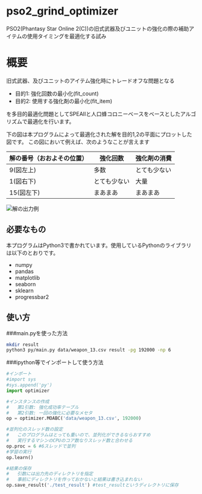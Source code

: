 # pso2_grind_optimizer
PSO2(Phantasy Star Online 2(C))の旧式武器及びユニットの強化の際の補助アイテムの使用タイミングを最適化する試み

# 概要
旧式武器、及びユニットのアイテム強化時にトレードオフな問題となる
- 目的1: 強化回数の最小化(fit_count)
- 目的2: 使用する強化剤の最小化(fit_item)

を多目的最適化問題としてSPEAIIと人口蜂コロニーベースをベースとしたアルゴリズムで最適化を行います。

下の図は本プログラムによって最適化された解を目的1,2の平面にプロットした図です。
この図において例えば、次のようなことが言えます

| 解の番号（おおよその位置） | 強化回数     | 強化剤の消費 |
|----------------------------|--------------|--------------|
| 9(図左上)                  | 多数         | とても少ない |
| 1(図右下)                  | とても少ない | 大量         |
| 15(図左下)                 | まあまあ     | まあまあ     |

![解の出力例](https://raw.githubusercontent.com/wiki/curiburn/pso2_grind_optimizer/images/example/pareto_front.png  "解の出力例")

## 必要なもの
本プログラムはPython3で書かれています。使用しているPythonのライブラリは以下のとおりです。

- numpy
- pandas
- matplotlib
- seaborn
- sklearn
- progressbar2

## 使い方
###main.pyを使った方法
```bash
mkdir result
python3 py/main.py data/weapon_13.csv result -pg 192000 -np 6
```

###ipython等でインポートして使う方法
```python
#インポート
#import sys
#sys.append('py')
import optimizer

#インスタンスの作成
#	第1引数: 強化成功率テーブル
#	第2引数: 一回の強化に必要なメセタ
op = optimizer.MOABC('data/weapon_13.csv', 192000)

#並列化のスレッド数の設定
#	このプログラムはとっても重いので、並列化ができるならおすすめ
#	実行するマシンのCPUのコア数なりスレッド数と合わせる
op.proc = 6	#6スレッドで並列
#学習の実行
op.learn()

#結果の保存
#	引数には出力先のディレクトリを指定
#	事前にディレクトリを作っておかないと結果は書き込まれない
op.save_result('./test_result')	#test_resultというディレクトリに保存
